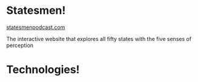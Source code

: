 # Statesmen!
<a href="http://statesmenpodcast.com">statesmenpodcast.com</a>
<p>The interactive website that explores all fifty states with the five senses of perception</p>

# Technologies!
